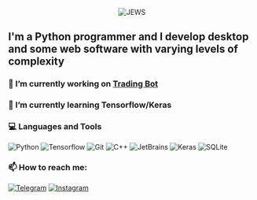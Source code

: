 <p align="center">
  <img src="https://giphy.com/gifs/joseph-gordon-levitt-anthony-mackie-the-night-before-kWZmJEXJcc5qw" alt="JEWS"/>
</p>

## I'm a Python programmer and I develop desktop and some web software with varying levels of complexity

### 🔭 I’m currently working on [Trading Bot](https://github.com/TyKo0707/Trading_bot)

### 🌱 I’m currently learning Tensorflow/Keras

### 💻 Languages and Tools
![Python](https://img.shields.io/badge/Python-090909?style=for-the-badge&logo=python&logoColor=3776AB)
![Tensorflow](https://img.shields.io/badge/Tensorflow-090909?style=for-the-badge&logo=Tensorflow&logoColor=FF6F00)
![Git](https://img.shields.io/badge/Git-090909?style=for-the-badge&logo=git&logoColor=F05032)
![C++](https://img.shields.io/badge/C++-090909?style=for-the-badge&logo=C%2b%2b&logoColor=00599C)
![JetBrains](https://img.shields.io/badge/JetBrains-090909?style=for-the-badge&logo=JetBrains&logoColor=#000000)
![Keras](https://img.shields.io/badge/Keras-090909?style=for-the-badge&logo=Keras&logoColor=D00000)
![SQLite](https://img.shields.io/badge/SQLite-090909?style=for-the-badge&logo=SQLite&logoColor=003B57)


### 📫 How to reach me: 

[![Telegram](https://img.shields.io/badge/Telegram-090909?style=for-the-badge&logo=Telegram&logoColor=26A5E4)](https://t.me/tym0704)
[![Instagram](https://img.shields.io/badge/Instagram-090909?style=for-the-badge&logo=Instagram&logoColor=E4405F)](https://www.instagram.com/ty_ko07/)

